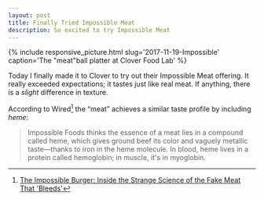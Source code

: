 ```yaml
---
layout: post
title: Finally Tried Impossible Meat
description: So excited to try Impossible Meat
---
```


{% include responsive_picture.html slug='2017-11-19-Impossible' caption='The "meat"ball platter at Clover Food Lab' %}

Today I finally made it to Clover to try out their Impossible Meat offering. It really exceeded expectations; it tastes just like real meat. If anything, there is a *slight* difference in texture.

According to Wired[^fn-1] the “meat” achieves a similar taste profile by including *heme*:
> Impossible Foods thinks the essence of a meat lies in a compound called heme, which gives ground beef its color and vaguely metallic taste—thanks to iron in the heme molecule. In blood, heme lives in a protein called hemoglobin; in muscle, it's in myoglobin.


[^fn-1]: [The Impossible Burger: Inside the Strange Science of the Fake Meat That 'Bleeds'](https://www.wired.com/story/the-impossible-burger/)